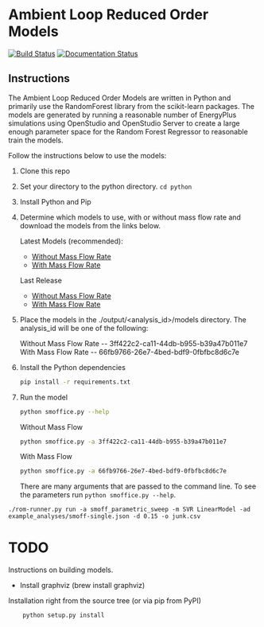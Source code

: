 # Ambient Loop Reduced Order Models

[![Build Status](https://travis-ci.org/nllong/ambient-loop-analysis.svg?branch=develop)](https://travis-ci.org/nllong/ambient-loop-analysis)
[![Documentation Status](https://readthedocs.org/projects/reduced-order-modeling-framework/badge/?version=latest)](https://reduced-order-modeling-framework.readthedocs.io/en/latest/?badge=latest)

## Instructions

The Ambient Loop Reduced Order Models are written in Python and primarily use the RandomForest
library from the scikit-learn packages. The models are generated by running a reasonable number
of EnergyPlus simulations using OpenStudio and OpenStudio Server to create a large enough parameter
space for the Random Forest Regressor to reasonable train the models.

Follow the instructions below to use the models:

1) Clone this repo
1) Set your directory to the python directory. `cd python`
1) Install Python and Pip
1) Determine which models to use, with or without mass flow rate and download the models from the 
links below.

    Latest Models (recommended):
    * [Without Mass Flow Rate](https://s3.amazonaws.com/openstudio-metamodels/small_office/latest/3ff422c2-ca11-44db-b955-b39a47b011e7/models/models.zip)
    * [With Mass Flow Rate](https://s3.amazonaws.com/openstudio-metamodels/small_office/latest/66fb9766-26e7-4bed-bdf9-0fbfbc8d6c7e/models/models.zip)

    Last Release
    * [Without Mass Flow Rate](https://s3.amazonaws.com/openstudio-metamodels/small_office/release/3ff422c2-ca11-44db-b955-b39a47b011e7/models/models.zip)
    * [With Mass Flow Rate](https://s3.amazonaws.com/openstudio-metamodels/small_office/release/66fb9766-26e7-4bed-bdf9-0fbfbc8d6c7e/models/models.zip)

1) Place the models in the ./output/<analysis_id>/models directory. The analysis_id will be one of the
following:
        
    Without Mass Flow Rate -- 3ff422c2-ca11-44db-b955-b39a47b011e7
    With Mass Flow Rate -- 66fb9766-26e7-4bed-bdf9-0fbfbc8d6c7e     

1) Install the Python dependencies

    ```bash
    pip install -r requirements.txt
    ``` 
    
1) Run the model

    ```bash
    python smoffice.py --help
    ``` 
    
    Without Mass Flow
    
    ```bash
    python smoffice.py -a 3ff422c2-ca11-44db-b955-b39a47b011e7
    ```
    
    With Mass Flow 
    
    ```bash
    python smoffice.py -a 66fb9766-26e7-4bed-bdf9-0fbfbc8d6c7e
    ```
    
    There are many arguments that are passed to the command line. To see the parameters run
    `python smoffice.py --help`.

```
./rom-runner.py run -a smoff_parametric_sweep -m SVR LinearModel -ad example_analyses/smoff-single.json -d 0.15 -o junk.csv
```
# TODO

Instructions on building models.

* Install graphviz (brew install graphviz)

Installation right from the source tree (or via pip from PyPI)

```bash
    python setup.py install
```
